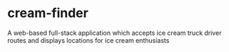 # cream-finder
A web-based full-stack application which accepts ice cream truck driver routes and displays locations for ice cream enthusiasts
